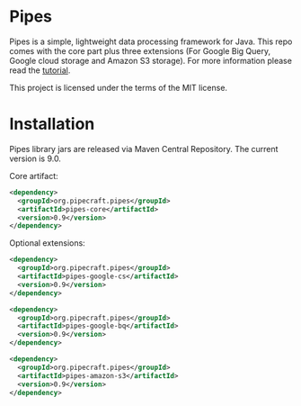# Pipes

Pipes is a simple, lightweight data processing framework for Java.
This repo comes with the core part plus three extensions (For Google Big Query, Google cloud storage and Amazon S3 storage).
For more information please read the [tutorial](tutorial/page0.md).

This project is licensed under the terms of the MIT license.

# Installation

Pipes library jars are released via Maven Central Repository. The current version is 9.0.

Core artifact:

```xml
<dependency>
  <groupId>org.pipecraft.pipes</groupId>
  <artifactId>pipes-core</artifactId>
  <version>0.9</version>
</dependency>
```

Optional extensions:

```xml
<dependency>
  <groupId>org.pipecraft.pipes</groupId>
  <artifactId>pipes-google-cs</artifactId>
  <version>0.9</version>
</dependency>

<dependency>
  <groupId>org.pipecraft.pipes</groupId>
  <artifactId>pipes-google-bq</artifactId>
  <version>0.9</version>
</dependency>

<dependency>
  <groupId>org.pipecraft.pipes</groupId>
  <artifactId>pipes-amazon-s3</artifactId>
  <version>0.9</version>
</dependency>
```

